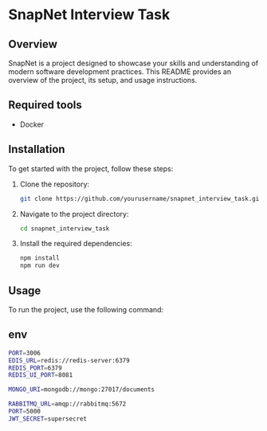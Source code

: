 # SnapNet Interview Task

## Overview
SnapNet is a project designed to showcase your skills and understanding of modern software development practices. This README provides an overview of the project, its setup, and usage instructions.

## Required tools
- Docker

## Installation
To get started with the project, follow these steps:

1. Clone the repository:
    ```bash
    git clone https://github.com/yourusername/snapnet_interview_task.git
    ```
2. Navigate to the project directory:
    ```bash
    cd snapnet_interview_task
    ```
3. Install the required dependencies:
    ```bash
    npm install
    npm run dev
    ```

## Usage
To run the project, use the following command:

## env
```sh
PORT=3006
EDIS_URL=redis://redis-server:6379
REDIS_PORT=6379
REDIS_UI_PORT=8081

MONGO_URI=mongodb://mongo:27017/documents

RABBITMQ_URL=amqp://rabbitmq:5672
PORT=5000
JWT_SECRET=supersecret
```